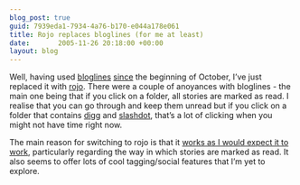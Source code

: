 ```yaml
---
blog_post: true
guid: 7939eda1-7934-4a76-b170-e044a178e061
title: Rojo replaces bloglines (for me at least)
date:       2005-11-26 20:18:00 +00:00
layout: blog
---
```


Well, having used [bloglines](http://www.bloglines.com)
[since](/blog/2005-10-02-online-news-reader) the beginning of October,
I’ve just replaced it with [rojo](http://www.rojo.com). There were a
couple of anoyances with bloglines - the main one being that if you
click on a folder, all stories are marked as read. I realise that you
can go through and keep them unread but if you click on a folder that
contains [digg](http://www.digg.com) and
[slashdot](http://www.slashdot.com), that’s a lot of clicking when you
might not have time right now.

The main reason for switching to rojo is that it [works as I would
expect it to
work](http://en.wikipedia.org/wiki/Principle_of_least_surprise),
particularly regarding the way in which stories are marked as read. It
also seems to offer lots of cool tagging/social features that I’m yet to
explore.
